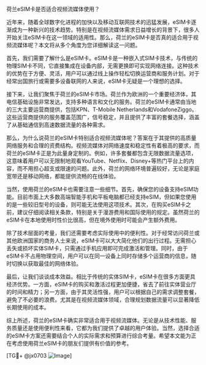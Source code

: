 荷兰eSIM卡是否适合视频流媒体使用？

近年来，随着全球数字化进程的加快以及移动互联网技术的迅猛发展，eSIM卡逐渐成为一种新兴的技术趋势。特别是在视频流媒体需求日益增长的背景下，很多人开始关注eSIM卡在这一领域的适用性。那么，荷兰的eSIM卡是否真的适合用于视频流媒体呢？本文将从多个角度为您详细解读这一问题。

首先，我们需要了解什么是eSIM卡。eSIM卡是一种嵌入式SIM卡技术，与传统的物理SIM卡不同，它直接集成在设备内部，无需更换即可实现网络连接。这种技术的优势在于方便、灵活，用户可以通过线上操作轻松切换运营商和服务计划。对于经常出国旅行或需要多设备联网的人来说，eSIM卡无疑是一个理想的选择。

接下来，让我们聚焦于荷兰的eSIM卡市场。荷兰作为欧洲的一个重要经济体，其电信基础设施非常发达，支持多种语言和文化的服务。荷兰的eSIM卡通常由当地的三大主要运营商提供，包括KPN、T-Mobile Netherlands和VodafoneZiggo。这些运营商提供的服务覆盖范围广，信号稳定，并且提供了丰富的套餐选择，涵盖了从基础通信到高速数据流量的各种需求。

那么，为什么说荷兰的eSIM卡特别适合视频流媒体呢？答案在于其提供的高质量网络服务和合理的资费结构。视频流媒体对网络速度和稳定性有着极高的要求，而荷兰的eSIM卡正是为此量身定制的。例如，许多套餐都包含无限数据流量选项，这意味着用户可以无限制地观看YouTube、Netflix、Disney+等热门平台上的内容，而不用担心超支或限速的问题。此外，荷兰的网络环境普遍较好，无论是家庭宽带还是移动网络，都能提供流畅的在线体验。

当然，使用荷兰的eSIM卡也需要注意一些细节。首先，确保您的设备支持eSIM功能。目前市面上大多数高端智能手机和平板电脑都已经支持eSIM，但如果您使用的是一些较旧型号的设备，则可能无法使用这项技术。其次，在购买eSIM卡之前，建议仔细阅读相关条款，特别是关于漫游费用和国际使用的规定。虽然荷兰的eSIM卡在本地使用时性价比很高，但在境外使用时可能会产生额外费用。

除了技术层面的考量，我们还需要考虑实际使用中的便利性。对于经常访问荷兰或其他欧洲国家的商务人士来说，eSIM卡可以大大简化他们的出行过程。无需担心丢失或损坏实体SIM卡，只需通过手机应用即可完成激活和管理。同时，由于eSIM卡不占用物理空间，用户可以在同一设备上同时存储多个运营商的信息，随时切换以获取最佳的网络体验。

最后，让我们谈谈成本效益。相比于传统的实体SIM卡，eSIM卡在很多方面更具经济优势。一方面，eSIM卡的购买和激活过程更加便捷，省去了前往实体营业厅的时间和精力；另一方面，由于其灵活性强，用户可以根据自己的需求调整套餐，避免了不必要的浪费。尤其是在视频流媒体领域，合理规划数据流量可以显著降低长期使用的成本。

综上所述，荷兰的eSIM卡确实非常适合用于视频流媒体。无论是从技术性能、服务质量还是使用便利性来看，它都为我们提供了卓越的用户体验。当然，选择合适的eSIM卡方案还需要结合个人的实际需求和预算进行综合考量。希望本文能为正在考虑使用荷兰eSIM卡的朋友们提供有价值的参考。

[TG💪+ @jx0703 ![Image](https://github.com/user-attachments/assets/dbca1d08-cadb-493c-b0ec-ad6f7a83f270)]